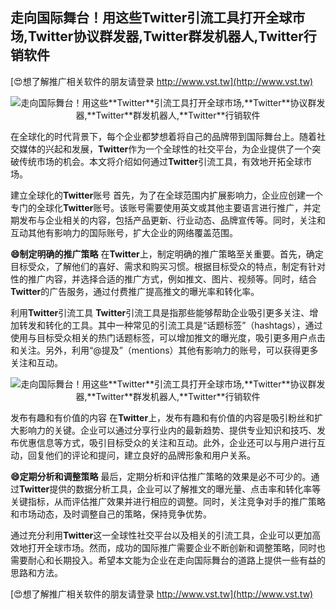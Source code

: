 ## **走向国际舞台！用这些**Twitter**引流工具打开全球市场,**Twitter**协议群发器,**Twitter**群发机器人,**Twitter**行销软件**

[😍想了解推广相关软件的朋友请登录 http://www.vst.tw](http://www.vst.tw)

 <center><img src="https://vst.tw/MP4/tuiguang/png/7.png" alt="走向国际舞台！用这些**Twitter**引流工具打开全球市场,**Twitter**协议群发器,**Twitter**群发机器人,**Twitter**行销软件"></center>

在全球化的时代背景下，每个企业都梦想着将自己的品牌带到国际舞台上。随着社交媒体的兴起和发展，**Twitter**作为一个全球性的社交平台，为企业提供了一个突破传统市场的机会。本文将介绍如何通过**Twitter**引流工具，有效地开拓全球市场。

建立全球化的**Twitter**账号
首先，为了在全球范围内扩展影响力，企业应创建一个专门的全球化**Twitter**账号。该账号需要使用英文或其他主要语言进行推广，并定期发布与企业相关的内容，包括产品更新、行业动态、品牌宣传等。同时，关注和互动其他有影响力的国际账号，扩大企业的网络覆盖范围。

**😄制定明确的推广策略**
在**Twitter**上，制定明确的推广策略至关重要。首先，确定目标受众，了解他们的喜好、需求和购买习惯。根据目标受众的特点，制定有针对性的推广内容，并选择合适的推广方式，例如推文、图片、视频等。同时，结合**Twitter**的广告服务，通过付费推广提高推文的曝光率和转化率。

利用**Twitter**引流工具
**Twitter**引流工具是指那些能够帮助企业吸引更多关注、增加转发和转化的工具。其中一种常见的引流工具是“话题标签”（hashtags），通过使用与目标受众相关的热门话题标签，可以增加推文的曝光度，吸引更多用户点击和关注。另外，利用“@提及”（mentions）其他有影响力的账号，可以获得更多关注和互动。

 <center><img src="https://vst.tw/MP4/tuiguang/png/2.png" alt="走向国际舞台！用这些**Twitter**引流工具打开全球市场,**Twitter**协议群发器,**Twitter**群发机器人,**Twitter**行销软件"></center>

发布有趣和有价值的内容
在**Twitter**上，发布有趣和有价值的内容是吸引粉丝和扩大影响力的关键。企业可以通过分享行业内的最新趋势、提供专业知识和技巧、发布优惠信息等方式，吸引目标受众的关注和互动。此外，企业还可以与用户进行互动，回复他们的评论和提问，建立良好的品牌形象和用户关系。

**😄定期分析和调整策略**
最后，定期分析和评估推广策略的效果是必不可少的。通过**Twitter**提供的数据分析工具，企业可以了解推文的曝光量、点击率和转化率等关键指标，从而评估推广效果并进行相应的调整。同时，关注竞争对手的推广策略和市场动态，及时调整自己的策略，保持竞争优势。

通过充分利用**Twitter**这一全球性社交平台以及相关的引流工具，企业可以更加高效地打开全球市场。然而，成功的国际推广需要企业不断创新和调整策略，同时也需要耐心和长期投入。希望本文能为企业在走向国际舞台的道路上提供一些有益的思路和方法。

[😍想了解推广相关软件的朋友请登录 http://www.vst.tw](http://www.vst.tw)



